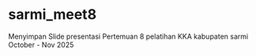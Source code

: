 # sarmi_meet8
Menyimpan Slide presentasi Pertemuan 8 pelatihan KKA kabupaten sarmi October - Nov 2025
